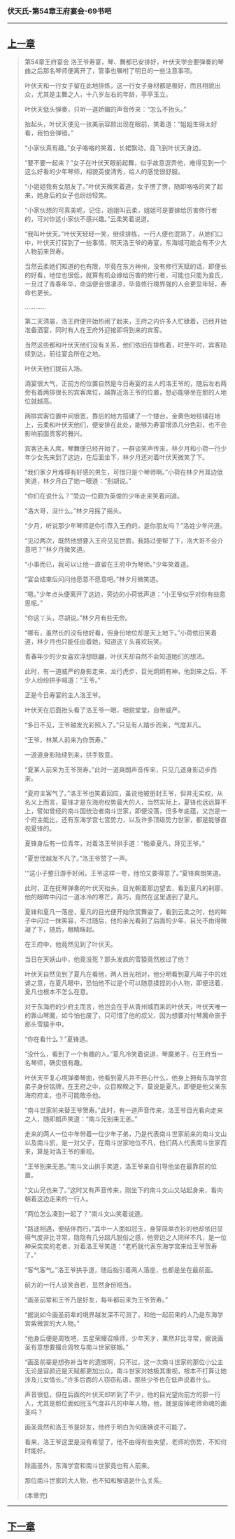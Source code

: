 ### 伏天氏-第54章王府宴会-69书吧

--------
[上一章](./41c1242f9365530fb2d2aad240a957e4.md)
--------


>
>
>
>第54章王府宴会
>洛王爷寿宴，琴、舞都已安排好，叶伏天学会要弹奏的琴曲之后那名琴师便离开了，管事也嘱咐了明日的一些注意事项。
>
>叶伏天和一行女子留在此地排练，这一行女子身材都是极好，而且相貌出众，尤其是主舞之人，十八岁左右的年龄，亭亭玉立。
>
>叶伏天低头弹奏，只听一道娇媚的声音传来：“怎么不抬头。”
>
>抬起头，叶伏天便见一张美丽容颜出现在眼前，笑着道：“姐姐生得太好看，我怕会弹错。”
>
>“小家伙真有趣。”女子咯咯的笑着，长裙飘动，竟飞到叶伏天身边。
>
>“要不要一起来？”女子在叶伏天眼前起舞，似乎故意逗弄他，难得见到一个这么好看的少年琴师，相貌英俊清秀，给人的感觉很舒服。
>
>“小姐姐我有女朋友了。”叶伏天微笑着道，女子愣了愣，随即咯咯的笑了起来，她身后的女子也纷纷轻笑。
>
>“小家伙想的可真美呢，记住，姐姐叫云柔，姐姐可是要嫁给厉害修行者的，可对你这小家伙不感兴趣。”云柔笑着说道。
>
>“我叫叶伏天。”叶伏天轻轻一笑，继续排练，一行人便也混熟了，从她们口中，叶伏天打探到了一些事情，明天洛王爷的寿宴，东海城可能会有不少大人物前来贺寿。
>
>当然云柔她们知道的也有限，毕竟在东方神州，没有修行天赋的话，即便长的好看，地位也很低，就算有机会嫁给厉害的修行者，可能也只能为妾氏，一旦过了青春年华，命运便会很凄凉，毕竟修行境界强的人会更显年轻，寿命也更长。
>
>…………
>
>第二天清晨，洛王府便开始热闹了起来，王府之内许多人忙碌着，已经开始准备酒宴，同时有人在王府外迎接即将到来的宾客。
>
>当然这些都和叶伏天他们没有关系，他们依旧在排练着，时至午时，宾客陆续到达，前往宴会所在之地。
>
>叶伏天他们提前入场。
>
>酒宴很大气，正前方的位置自然是今日寿宴的主人的洛王爷的，随后左右两旁有着两排很长的宾客席位，越靠近洛王爷的位置，想必能够坐在那的人地位就越高。
>
>两排宾客位置中间很宽，靠后的地方搭建了一个矮台，金黄色地毯铺在地上，云柔和叶伏天他们，便安排在此处，能够为寿宴增添几分色彩，也不会影响前面贵客的雅兴。
>
>宾客还未入席，琴舞便已经开始了，一群谈笑声传来，林夕月和小荷一行少年少女先来到了这边，在后面坐下，林夕月还对着叶伏天微笑了下。
>
>“我们家夕月难得有好感的男生，可惜只是个琴师啊。”小荷在林夕月耳边低笑道，林夕月白了她一眼道：“别胡说。”
>
>“你们在说什么？”旁边一位颇为英俊的少年走来笑着问道。
>
>“洛大哥，没什么。”林夕月摇了摇头。
>
>“夕月，听说那少年琴师是你引荐入王府的，是你朋友吗？”洛姓少年问道。
>
>“见过两次，既然他想要入王府见见世面，我路过便帮了下，洛大哥不会介意吧？”林夕月微笑道。
>
>“小事而已，我可以让他一直留在王府中为琴师。”少年笑着道。
>
>“宴会结束后问问他愿意不愿意吧。”林夕月微笑道。
>
>“嗯。”少年点头便离开了这边，旁边的小荷低声道：“小王爷似乎对你有些意思呢。”
>
>“你这丫头，尽胡说。”林夕月有些无奈。
>
>“哪有，虽然长的没有他好看，但身份地位却是天上地下。”小荷依旧笑着道，林夕月也只能任由着她，知道这丫头喜欢玩笑。
>
>青春年少的少女喜欢浮想联翩，叶伏天却自然不会知道她们的想法。
>
>此时，有一道威严的身影走来，龙行虎步，目光炯炯有神，他到来之后，不少人纷纷拱手喊道：“王爷。”
>
>正是今日寿宴的主人洛王爷。
>
>叶伏天在后面抬头看了洛王爷一眼，相貌堂堂，自带威严。
>
>“多日不见，王爷越发光彩照人了。”只见有人踏步而来，气度非凡。
>
>“王爷，林某人前来为你贺寿。”
>
>一道道身影陆续到来，拱手致意。
>
>“夏某人前来为王爷贺寿。”此时一道爽朗声音传来，只见几道身影迈步而来。
>
>“夏府主客气了。”洛王爷也笑着回应，虽说他被册封王爷，但并无实权，从名义上而言，夏锋才是东海府权势最大的人，当然实际上，夏锋也远远算不上，譬如曾经的南斗国统治者南斗世家，即便没落，但多年底蕴，又岂是一个府主能比，还有东海学宫七宫势力，以及许多顶级势力世家，都是能够直视夏锋的。
>
>夏锋身后有一位青年，对着洛王爷拱手道：“晚辈夏凡，拜见王爷。”
>
>“夏世侄越发不凡了。”洛王爷赞了一声。
>
>'“这小子整日游手好闲，王爷这样一夸，他怕又要得意了。”夏锋爽朗笑道。
>
>此时，正在抚琴弹奏的叶伏天抬头，目光朝着那边望去，看到夏凡的刹那，他的眼眸中闪过一道冰冷的寒芒，真巧，竟然在这里遇到了夏凡。
>
>夏锋和夏凡一落座，夏凡的目光便开始欣赏舞姿了，看到云柔之时，他的眸子中闪过一抹笑容，不过随后，他的余光看到了后面的少年，目光不由得微凝了下，随后，眼睛眯起。
>
>在王府中，他竟然见到了叶伏天。
>
>当日在天妖山中，他竟没死？那头发疯的雪猿竟然放过了他？
>
>叶伏天自然见到了夏凡在看他，两人目光相对，他分明看到夏凡眸子中的戏谑之意，在夏凡眼中，恐怕他不过是个可以随意揉捏的小人物，即便活着，夏凡也根本不怎么在意。
>
>对于东海府的少府主而言，他岂会在乎从青州城而来的叶伏天，叶伏天唯一的靠山琴魔，如今怕也废了，只可惜了他的叔父，因为想要对付琴魔命丧于那头雪猿手中。
>
>“你在看什么？”夏锋道。
>
>“没什么，看到了一个有趣的人。”夏凡冷笑着说道，琴魔弟子，在王府当一名琴师，确实很有趣。
>
>叶伏天平复心境弹奏琴曲，他看到夏凡并不担心什么，他身上拥有东海学宫弟子身份铭牌，在王府之中，众目睽睽之下，莫说是夏凡，即便是他父亲东海府府主，也不可能敢杀他。
>
>“南斗世家前来替王爷贺寿。”此时，有一道声音传来，洛王爷目光看向走来之人，随即朗声笑道：“南斗兄别来无恙。”
>
>走来的两人一位中年带着一位少年子弟，乃是代表南斗世家前来的南斗文山以及南斗凯，是一对父子，在南斗世家地位不凡，他们两人代表南斗世家而来，算是对洛王爷的重视。
>
>“王爷别来无恙。”南斗文山拱手笑道，洛王爷亲自引导他坐在最靠前的位置。
>
>“文山兄也来了。”这时又有声音传来，刚坐下的南斗文山又站起身来，看向朝着这边走来的一行人。
>
>“两位怎么凑到一起了？”南斗文山笑着说道。
>
>“路途相遇，便结伴而行。”其中一人面如冠玉，身穿简单衣衫的他却依旧显得气度非比寻常，隐隐有几分超凡脱俗之感，他旁边之人同样不凡，是一位神采奕奕的老者，对着洛王爷笑道：“老朽就代表东海学宫来给王爷贺寿了。”
>
>“客气客气。”洛王爷拱手道，随后指引着两人落座，也都是坐在最前面。
>
>前方的一行人谈笑自若，显然身份相当。
>
>“画圣前辈和王爷乃是好友，每年都前来为王爷贺寿。”
>
>“据说如今画圣前辈的境界越发深不可测了，和他一起前来的人乃是东海学宫紫微宫的大人物。”
>
>“他身后便是周牧吧，五星荣耀召唤师，少年天才，果然非比寻常，据说画圣有意想要撮合周牧与南斗世家联姻。”
>
>“画圣前辈是想弥补当年的遗憾啊，只不过，这一次南斗世家的那位小公主无论是容颜还是天赋都更加出众，南斗世家对她极其重视，根本不打算让她涉及儿女情长。”许多后面的人窃窃私语，那些少爷也在低声说着什么。
>
>声音很低，但在后面的叶伏天却听到了不少，他的目光望向前方的那一行人，尤其是那位面如冠玉气度非凡的中年人物，他，就是废掉老师命魂的画圣吗？
>
>画圣竟然和洛王爷是好友，他终于明白为何唐姨说不可能了。
>
>看来，洛王爷这里是没有希望了，他不由得有些失望，老师的伤势，不知何时能好。
>
>除画圣外，东海学宫和南斗世家竟也有人前来。
>
>那位南斗世家的大人物，也不知和解语是什么关系。
>
>(本章完)
>
>

--------
[下一章](./198eef78e9e48ec2b61215bbd834d495.md)
--------
